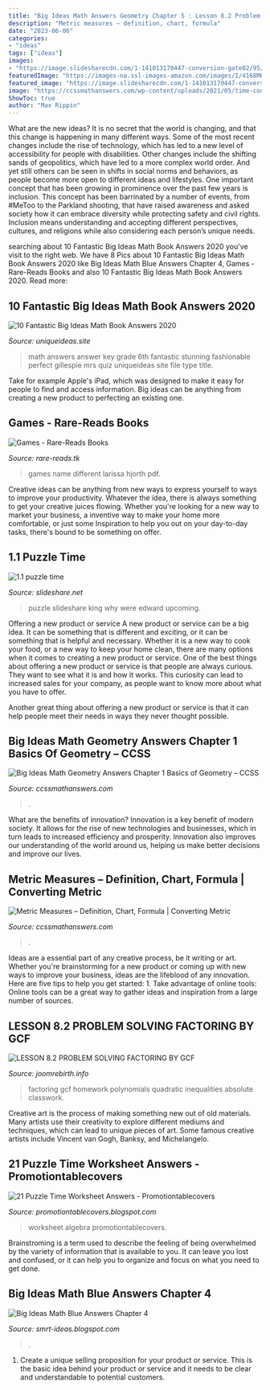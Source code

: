 ```yaml
---
title: "Big Ideas Math Answers Geometry Chapter 5 : Lesson 8.2 Problem Solving Factoring By Gcf"
description: "Metric measures – definition, chart, formula"
date: "2023-06-06"
categories:
- "ideas"
tags: ["ideas"]
images:
- "https://image.slidesharecdn.com/1-141013170447-conversion-gate02/95/11-puzzle-time-1-638.jpg?cb=1413219910"
featuredImage: "https://images-na.ssl-images-amazon.com/images/I/4168MKU1uhL.jpg"
featured_image: "https://image.slidesharecdn.com/1-141013170447-conversion-gate02/95/11-puzzle-time-1-638.jpg?cb=1413219910"
image: "https://ccssmathanswers.com/wp-content/uploads/2021/05/time-conversion.png"
ShowToc: true
author: "Max Rippin"
---
```



What are the new ideas?
It is no secret that the world is changing, and that this change is happening in many different ways. Some of the most recent changes include the rise of technology, which has led to a new level of accessibility for people with disabilities. Other changes include the shifting sands of geopolitics, which have led to a more complex world order. And yet still others can be seen in shifts in social norms and behaviors, as people become more open to different ideas and lifestyles.
One important concept that has been growing in prominence over the past few years is inclusion. This concept has been barrinated by a number of events, from #MeToo to the Parkland shooting, that have raised awareness and asked society how it can embrace diversity while protecting safety and civil rights. Inclusion means understanding and accepting different perspectives, cultures, and religions while also considering each person’s unique needs.

	

		
searching about 10 Fantastic Big Ideas Math Book Answers 2020 you've visit to the right web. We have 8 Pics about 10 Fantastic Big Ideas Math Book Answers 2020 like Big Ideas Math Blue Answers Chapter 4, Games - Rare-Reads Books and also 10 Fantastic Big Ideas Math Book Answers 2020. Read more:
		
    
## 10 Fantastic Big Ideas Math Book Answers 2020

<img loading=lazy src="https://www.uniqueideas.site/wp-content/uploads/mrs-gillespie-6th-grade-math-page-2-8.jpg" onerror="this.onerror=null;this.src='https://tse4.mm.bing.net/th?id=OIP.wmh9LBD3jxuho33WmbGfzAHaJ4&amp;pid=15.1';" alt="10 Fantastic Big Ideas Math Book Answers 2020">

_Source: uniqueideas.site_

>math answers answer key grade 6th fantastic stunning fashionable perfect gillespie mrs quiz uniqueideas site file type title. 

	

Take for example Apple's iPad, which was designed to make it easy for people to find and access information. Big ideas can be anything from creating a new product to perfecting an existing one.

    
## Games - Rare-Reads Books

<img loading=lazy src="https://images-na.ssl-images-amazon.com/images/I/4168MKU1uhL.jpg" onerror="this.onerror=null;this.src='https://tse3.mm.bing.net/th?id=OIP.2DO2bg_7w1ZecXXEq5J-tQAAAA&amp;pid=15.1';" alt="Games - Rare-Reads Books">

_Source: rare-reads.tk_

>games name different larissa hjorth pdf. 

	

Creative ideas can be anything from new ways to express yourself to ways to improve your productivity. Whatever the idea, there is always something to get your creative juices flowing. Whether you're looking for a new way to market your business, a inventive way to make your home more comfortable, or just some Inspiration to help you out on your day-to-day tasks, there's bound to be something on offer.

    
## 1.1 Puzzle Time

<img loading=lazy src="https://image.slidesharecdn.com/1-141013170447-conversion-gate02/95/11-puzzle-time-1-638.jpg?cb=1413219910" onerror="this.onerror=null;this.src='https://tse2.mm.bing.net/th?id=OIP.vK-j4DMku4qacG7M1Y85xwHaJl&amp;pid=15.1';" alt="1.1 puzzle time">

_Source: slideshare.net_

>puzzle slideshare king why were edward upcoming. 

	

Offering a new product or service
A new product or service can be a big idea. It can be something that is different and exciting, or it can be something that is helpful and necessary. Whether it is a new way to cook your food, or a new way to keep your home clean, there are many options when it comes to creating a new product or service. 
One of the best things about offering a new product or service is that people are always curious. They want to see what it is and how it works. This curiosity can lead to increased sales for your company, as people want to know more about what you have to offer. 

Another great thing about offering a new product or service is that it can help people meet their needs in ways they never thought possible.

    
## Big Ideas Math Geometry Answers Chapter 1 Basics Of Geometry – CCSS

<img loading=lazy src="https://ccssmathanswers.com/wp-content/uploads/2021/02/Big-Ideas-Math-Geometry-Answers-Chapter-1-Basics-of-Geometry-1.2-a-29.1-300x297.png" onerror="this.onerror=null;this.src='https://tse4.mm.bing.net/th?id=OIP.sW8bj-uQV8b2AV2xHmq6cwAAAA&amp;pid=15.1';" alt="Big Ideas Math Geometry Answers Chapter 1 Basics of Geometry – CCSS">

_Source: ccssmathanswers.com_

>. 

	

What are the benefits of innovation?
Innovation is a key benefit of modern society. It allows for the rise of new technologies and businesses, which in turn leads to increased efficiency and prosperity. Innovation also improves our understanding of the world around us, helping us make better decisions and improve our lives.

    
## Metric Measures – Definition, Chart, Formula | Converting Metric

<img loading=lazy src="https://ccssmathanswers.com/wp-content/uploads/2021/05/time-conversion.png" onerror="this.onerror=null;this.src='https://tse2.mm.bing.net/th?id=OIP.of-V_X6DX6Skjr06EWtjLQHaCV&amp;pid=15.1';" alt="Metric Measures – Definition, Chart, Formula | Converting Metric">

_Source: ccssmathanswers.com_

>. 

	

Ideas are a essential part of any creative process, be it writing or art. Whether you're brainstorming for a new product or coming up with new ways to improve your business, ideas are the lifeblood of any innovation. Here are five tips to help you get started: 1. Take advantage of online tools: Online tools can be a great way to gather ideas and inspiration from a large number of sources.

    
## LESSON 8.2 PROBLEM SOLVING FACTORING BY GCF

<img loading=lazy src="http://mrbarnesteachesmath.weebly.com/uploads/3/8/3/6/38367127/8.2_multpoly_bigideas_pracb.jpeg" onerror="this.onerror=null;this.src='https://tse1.mm.bing.net/th?id=OIP.TSAlON8WYl8b1_rG9Md3uQHaKI&amp;pid=15.1';" alt="LESSON 8.2 PROBLEM SOLVING FACTORING BY GCF">

_Source: joomrebirth.info_

>factoring gcf homework polynomials quadratic inequalities absolute classwork. 

	

Creative art is the process of making something new out of old materials. Many artists use their creativity to explore different mediums and techniques, which can lead to unique pieces of art. Some famous creative artists include Vincent van Gogh, Banksy, and Michelangelo.

    
## 21 Puzzle Time Worksheet Answers - Promotiontablecovers

<img loading=lazy src="http://rshinko20.weebly.com/uploads/4/2/3/7/42374723/3303194_orig.jpeg" onerror="this.onerror=null;this.src='https://tse2.mm.bing.net/th?id=OIP.n1wrwOIja-iIns6P3L2EWAHaJ6&amp;pid=15.1';" alt="21 Puzzle Time Worksheet Answers - Promotiontablecovers">

_Source: promotiontablecovers.blogspot.com_

>worksheet algebra promotiontablecovers. 

	

Brainstroming is a term used to describe the feeling of being overwhelmed by the variety of information that is available to you. It can leave you lost and confused, or it can help you to organize and focus on what you need to get done.

    
## Big Ideas Math Blue Answers Chapter 4

<img loading=lazy src="https://image.slidesharecdn.com/2-141112095247-conversion-gate01/95/22-2-638.jpg?cb=1415786002" onerror="this.onerror=null;this.src='https://tse4.mm.bing.net/th?id=OIP.HdCLlPxlcOiK2lAmtFAWrAHaJl&amp;pid=15.1';" alt="Big Ideas Math Blue Answers Chapter 4">

_Source: smrt-ideas.blogspot.com_

>. 

	

1. Create a unique selling proposition for your product or service. This is the basic idea behind your product or service and it needs to be clear and understandable to potential customers. 

